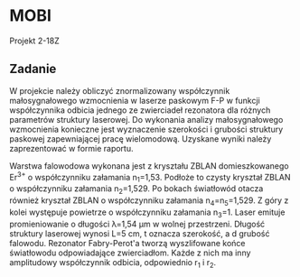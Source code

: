 # MOBI
Projekt 2-18Z
## Zadanie
W projekcie należy obliczyć znormalizowany współczynnik małosygnałowego wzmocnienia w laserze paskowym F-P w funkcji współczynnika odbicia jednego ze zwierciadeł rezonatora dla różnych parametrów struktury laserowej. Do wykonania analizy małosygnałowego wzmocnienia konieczne jest wyznaczenie szerokości i grubości struktury paskowej zapewniającej pracę wielomodową. Uzyskane wyniki należy zaprezentować w formie raportu.

Warstwa falowodowa wykonana jest z kryształu ZBLAN domieszkowanego Er<sup>3+</sup> o współczynniku załamania n<sub>1</sub>=1,53. Podłoże to czysty kryształ ZBLAN o współczynniku załamania n<sub>2</sub>=1,529. Po bokach światłowód otacza również kryształ ZBLAN o współczynniku załamania n<sub>4</sub>=n<sub>5</sub>=1,529. Z góry z kolei występuje powietrze o współczynniku załamania n<sub>3</sub>=1. Laser emituje promieniowanie o długości &lambda;=1,54 &micro;m w wolnej przestrzeni. Długość struktury laserowej wynosi L=5 cm, t oznacza szerokość, a d grubość falowodu. Rezonator Fabry-Perot'a tworzą wyszlifowane końce światłowodu odpowiadające zwierciadłom. Każde z nich ma inny amplitudowy współczynnik odbicia, odpowiednio r<sub>1</sub> i r<sub>2</sub>.
